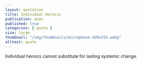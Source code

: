 ```yaml
---
layout: quotation
title: Individual Heroics
publication: anon
published: true
categories: [ quote ]
size: large
thumbnail: "/img/thumbnails/microphone-420x255.webp"
alttext: quote
---
```


Individual heroics cannot substitute for lasting systemic change.
